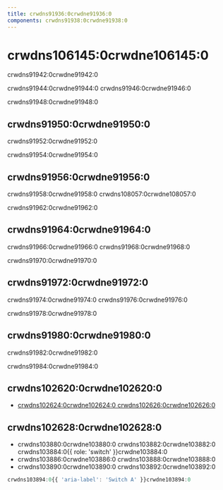 ```yaml
---
title: crwdns91936:0crwdne91936:0
components: crwdns91938:0crwdne91938:0
---
```


# crwdns106145:0crwdne106145:0

<p class="description">crwdns91942:0crwdne91942:0</p>

crwdns91944:0crwdne91944:0 crwdns91946:0crwdne91946:0

crwdns91948:0crwdne91948:0

## crwdns91950:0crwdne91950:0

crwdns91952:0crwdne91952:0

crwdns91954:0crwdne91954:0

## crwdns91956:0crwdne91956:0

crwdns91958:0crwdne91958:0 crwdns108057:0crwdne108057:0

crwdns91962:0crwdne91962:0

## crwdns91964:0crwdne91964:0

crwdns91966:0crwdne91966:0 crwdns91968:0crwdne91968:0

crwdns91970:0crwdne91970:0

## crwdns91972:0crwdne91972:0

crwdns91974:0crwdne91974:0 crwdns91976:0crwdne91976:0

crwdns91978:0crwdne91978:0

## crwdns91980:0crwdne91980:0

crwdns91982:0crwdne91982:0

crwdns91984:0crwdne91984:0

## crwdns102620:0crwdne102620:0

- [crwdns102624:0crwdne102624:0 crwdns102626:0crwdne102626:0](crwdns102622:0crwdne102622:0)

## crwdns102628:0crwdne102628:0

- crwdns103880:0crwdne103880:0 crwdns103882:0crwdne103882:0 crwdns103884:0{{ role: 'switch' }}crwdne103884:0
- crwdns103886:0crwdne103886:0 crwdns103888:0crwdne103888:0
- crwdns103890:0crwdne103890:0 crwdns103892:0crwdne103892:0

```jsx
crwdns103894:0{{ 'aria-label': 'Switch A' }}crwdne103894:0
```